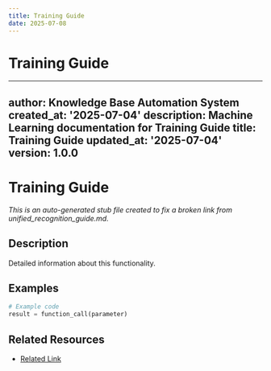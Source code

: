 ```yaml
---
title: Training Guide
date: 2025-07-08
---
```


# Training Guide

---
author: Knowledge Base Automation System
created_at: '2025-07-04'
description: Machine Learning documentation for Training Guide
title: Training Guide
updated_at: '2025-07-04'
version: 1.0.0
---

# Training Guide

*This is an auto-generated stub file created to fix a broken link from unified_recognition_guide.md.*

## Description

Detailed information about this functionality.

## Examples

```python
# Example code
result = function_call(parameter)
```

## Related Resources

- [Related Link](./related_resource.md)

